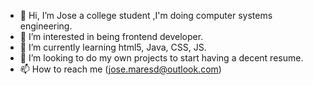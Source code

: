 - 👋 Hi, I’m Jose a college student ,I'm doing computer systems engineering.
- 👀 I’m interested in being frontend developer.
- 🌱 I’m currently learning html5, Java, CSS, JS.
- 💞️ I’m looking to do my own projects to start having a decent resume.
- 📫 How to reach me (jose.maresd@outlook.com)

<!---
JoseMaresd/JoseMaresd is a ✨ special ✨ repository because its `README.md` (this file) appears on your GitHub profile.
You can click the Preview link to take a look at your changes.
--->
